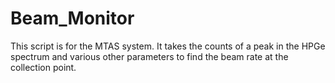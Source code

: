 # Beam_Monitor
This script is for the MTAS system. It takes the counts of a peak in the HPGe spectrum and various other parameters to find the beam rate at the collection point.
